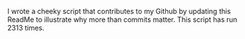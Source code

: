 I wrote a cheeky script that contributes to my Github by updating this ReadMe to illustrate why more than commits matter. This script has run 2313 times.